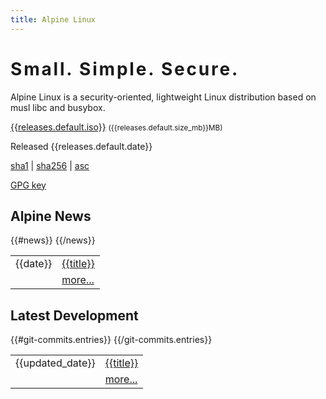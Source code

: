 ```yaml
---
title: Alpine Linux
---
```


<div class="widebar">
 <div class="block-left block-center">
   <h1 style="letter-spacing: 0.1em;">Small. Simple. Secure.</h1>
   <p>
    Alpine Linux is a security-oriented, lightweight Linux distribution
    based on musl libc and busybox.
   </p>
 </div>
 <div class="block-left block-center">
   <span class="icon-download" style="font-size:400%; color:green;"></span>
   <p>
    <a href="{{releases.default.iso_url}}">{{releases.default.iso}}</a>
    <small>({{releases.default.size_mb}}MB)</small>
   </p>
   <div class="block-small">
    <p>Released {{releases.default.date}}</p>
    <p>
     <a title="{{releases.default.sha1}}"
	href="{{releases.default.sha1_url}}">sha1</a>
     |
     <a title="{{releases.default.sha256}}"
	href="{{releases.default.sha256_url}}">sha256</a>
     |
     <a title="GPG signature"
	href="{{releases.default.asc_url}}">asc</a>
    </p>
    <p>
     <a title="fingerprint: 0482 D840 22F5 2DF1 C4E7  CD43 293A CD09 07D9 495A"
        href="keys/ncopa.asc">GPG key</a>
    </p>
   </div>
 </div>
 <p></p>
</div>

<div>
 <div class="block-left">
  <h2><span class="icon-rss-square"></span> Alpine News</h2>
  <table>
   {{#news}}
   <tr><td><time>{{date}}</time></td><td><a href="posts/{{html}}">{{title}}</a></td></tr>
   {{/news}}
   <tr><td>&nbsp;</td><td><a href="posts/">more...</a></td></tr>
  </table>
 </div>
 <div class="block-left">
  <h2><span class="icon-git-square"></span> Latest Development</h2>
  <table>
   {{#git-commits.entries}}
   <tr>
    <td><time datetime="{{updated}}">{{updated_date}}</time></td>
    <td><a href="{{{link}}}">{{title}}</a></td>
   </tr>
   {{/git-commits.entries}}
   <tr><td>&nbsp;</td><td><a href="http://git.alpinelinux.org/cgit/aports/log">more...</a></td></tr>
 </table>
 </div>
</div>

